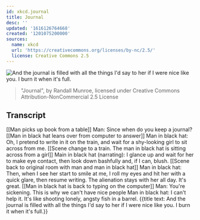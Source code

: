 ```yaml
---
id: xkcd.journal
title: Journal
desc: ''
updated: '1616126764668'
created: '1201075200000'
sources:
  name: xkcd
  url: 'https://creativecommons.org/licenses/by-nc/2.5/'
  license: Creative Commons 2.5
---
```

![And the journal is filled with all the things I'd say to her if I were nice like you.  I burn it when it's full.](https://imgs.xkcd.com/comics/journal.png)
> "Journal", by Randall Munroe, licensed under Creative Commons Attribution-NonCommercial 2.5 License

## Transcript
[[Man picks up book from a table]]
Man: Since when do you keep a journal?
[[Man in black hat leans over from computer to answer]]
Man in black hat: Oh, I pretend to write in it on the train, and wait for a shy-looking girl to sit across from me.
[[Scene change to a train. The man in black hat is sitting across from a girl]]
Main in black hat (narrating): I glance up and wait for her to make eye contact, then look down bashfully and, if I can, blush.
[[Scene back to original room with man and man in black hat]]
Man in black hat: Then, when I see her start to smile at me, I roll my eyes and hit her with a quick glare, then resume writing.  The alienation stays with her all day.  It's great.
[[Man in black hat is back to typing on the computer]]
Man: You're sickening.  This is why we can't have nice people
Man in black hat: I can't help it. It's like shooting lonely, angsty fish in a barrel.
{{title text: And the journal is filled with all the things I'd say to her if I were nice like you.  I burn it when it's full.}}
